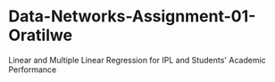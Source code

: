 # Data-Networks-Assignment-01-Oratilwe
Linear and Multiple Linear Regression for IPL and Students' Academic Performance
